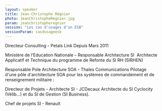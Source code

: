 ```yaml
---
layout: speaker
title: Jean-Christophe Régnier
photo: JeanChristopheRegnier.jpg
param: jeanchristopheregnier
session: "Les cas d'usages d'un ESB"
sessionParam: casdusageesb
---
```


Directeur Consulting -  Petals Link Depuis Mars 2011

Ministère de l’Education Nationale – Responsable Architecture SI  Architecte Applicatif et Technique du programme de Refonte du SI RH (SIRHEN)  

Responsable Pole Architecture SOA - Thales Communications
Pilotage d'une pôle d'architecture SOA pour les systèmes de commandement et de renseignement militaire : 

Directeur de Projets - Architecte SI - JCDecaux
Architecte du SI Cyclocity (Vélib…) et du SI de Gestion (SI Business). 

Chef de projets SI - Renault